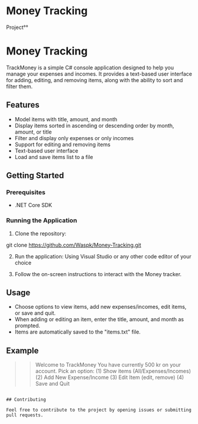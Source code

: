 # Money Tracking
Project°°

# Money Tracking 

TrackMoney is a simple C# console application designed to help you manage your expenses and incomes. It provides a text-based user interface for adding, editing, and removing items, along with the ability to sort and filter them.

## Features

- Model items with title, amount, and month
- Display items sorted in ascending or descending order by month,  amount, or title
- Filter and display only expenses or only incomes
- Support for editing and removing items
- Text-based user interface
- Load and save items list to a file

## Getting Started

### Prerequisites

- .NET Core SDK

### Running the Application

1. Clone the repository:

git clone https://github.com/Waspk/Money-Tracking.git


2. Run the application:
  Using Visual Studio or any other code editor of your choice 

4. Follow the on-screen instructions to interact with the Money tracker.

## Usage

- Choose options to view items, add new expenses/incomes, edit items, or save and quit.
- When adding or editing an item, enter the title, amount, and month as prompted.
- Items are automatically saved to the "items.txt" file.

## Example

>> Welcome to TrackMoney
>> You have currently 500 kr on your account.
>> Pick an option:
>> (1) Show items (All/Expenses/Incomes)
>> (2) Add New Expense/Income
>> (3) Edit Item (edit, remove)
>> (4) Save and Quit
```

## Contributing

Feel free to contribute to the project by opening issues or submitting pull requests.


